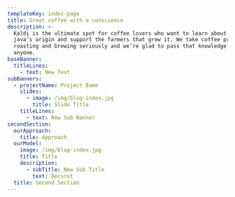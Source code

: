 ```yaml
---
templateKey: index-page
title: Great coffee with a conscience
description: >-
  Kaldi is the ultimate spot for coffee lovers who want to learn about their
  java’s origin and support the farmers that grew it. We take coffee production,
  roasting and brewing seriously and we’re glad to pass that knowledge to
  anyone.
baseBanner:
  titleLines:
    - text: New Text
subBanners:
  - projectName: Project Bame
    slides:
      - image: /img/blog-index.jpg
        title: Slide Title
    titleLines:
      - text: New Sub Banner
secondSection:
  ourApproach:
    title: Approach
  ourModel:
    image: /img/blog-index.jpg
    title: Title
    description:
      - subTitle: New Sub Title
        text: Decsrot
  title: Second Section
---
```


